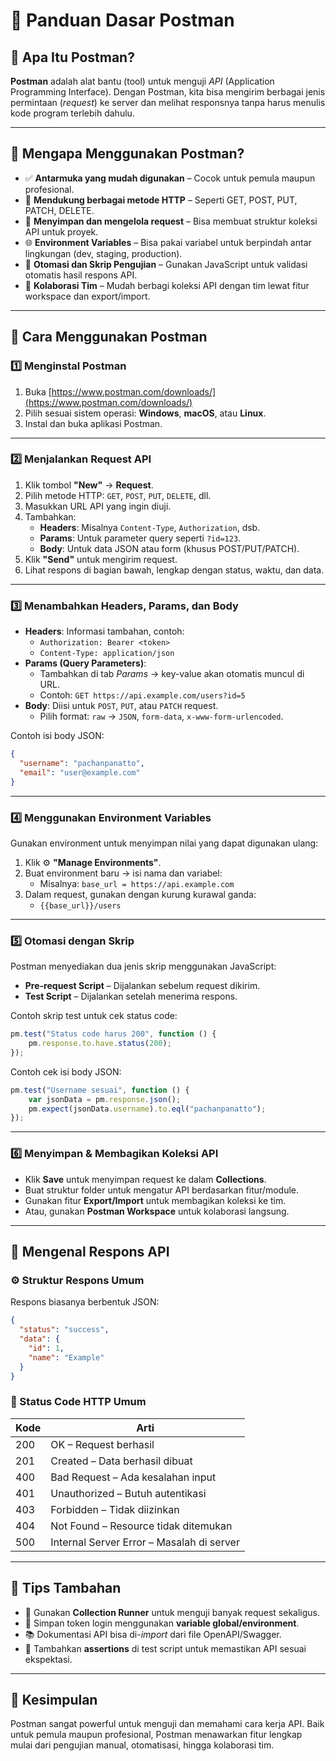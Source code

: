 # 📌 Panduan Dasar Postman

## 🔹 Apa Itu Postman?
**Postman** adalah alat bantu (tool) untuk menguji *API* (Application Programming Interface). Dengan Postman, kita bisa mengirim berbagai jenis permintaan (*request*) ke server dan melihat responsnya tanpa harus menulis kode program terlebih dahulu.

---

## 🔹 Mengapa Menggunakan Postman?
- ✅ **Antarmuka yang mudah digunakan** – Cocok untuk pemula maupun profesional.
- 🔁 **Mendukung berbagai metode HTTP** – Seperti GET, POST, PUT, PATCH, DELETE.
- 📁 **Menyimpan dan mengelola request** – Bisa membuat struktur koleksi API untuk proyek.
- 🌐 **Environment Variables** – Bisa pakai variabel untuk berpindah antar lingkungan (dev, staging, production).
- 🤖 **Otomasi dan Skrip Pengujian** – Gunakan JavaScript untuk validasi otomatis hasil respons API.
- 👥 **Kolaborasi Tim** – Mudah berbagi koleksi API dengan tim lewat fitur workspace dan export/import.

---

## 🔹 Cara Menggunakan Postman

### 1️⃣ Menginstal Postman
1. Buka [https://www.postman.com/downloads/](https://www.postman.com/downloads/)
2. Pilih sesuai sistem operasi: **Windows**, **macOS**, atau **Linux**.
3. Instal dan buka aplikasi Postman.

---

### 2️⃣ Menjalankan Request API
1. Klik tombol **"New"** → **Request**.
2. Pilih metode HTTP: `GET`, `POST`, `PUT`, `DELETE`, dll.
3. Masukkan URL API yang ingin diuji.
4. Tambahkan:
   - **Headers**: Misalnya `Content-Type`, `Authorization`, dsb.
   - **Params**: Untuk parameter query seperti `?id=123`.
   - **Body**: Untuk data JSON atau form (khusus POST/PUT/PATCH).
5. Klik **"Send"** untuk mengirim request.
6. Lihat respons di bagian bawah, lengkap dengan status, waktu, dan data.

---

### 3️⃣ Menambahkan Headers, Params, dan Body
- **Headers**: Informasi tambahan, contoh:
  - `Authorization: Bearer <token>`
  - `Content-Type: application/json`
- **Params (Query Parameters)**:
  - Tambahkan di tab *Params* → key-value akan otomatis muncul di URL.
  - Contoh: `GET https://api.example.com/users?id=5`
- **Body**: Diisi untuk `POST`, `PUT`, atau `PATCH` request.
  - Pilih format: `raw` → `JSON`, `form-data`, `x-www-form-urlencoded`.

Contoh isi body JSON:
```json
{
  "username": "pachanpanatto",
  "email": "user@example.com"
}
```

---

### 4️⃣ Menggunakan Environment Variables
Gunakan environment untuk menyimpan nilai yang dapat digunakan ulang:
1. Klik ⚙️ **"Manage Environments"**.
2. Buat environment baru → isi nama dan variabel:
   - Misalnya: `base_url = https://api.example.com`
3. Dalam request, gunakan dengan kurung kurawal ganda:
   - `{{base_url}}/users`

---

### 5️⃣ Otomasi dengan Skrip
Postman menyediakan dua jenis skrip menggunakan JavaScript:
- **Pre-request Script** – Dijalankan sebelum request dikirim.
- **Test Script** – Dijalankan setelah menerima respons.

Contoh skrip test untuk cek status code:
```javascript
pm.test("Status code harus 200", function () {
    pm.response.to.have.status(200);
});
```

Contoh cek isi body JSON:
```javascript
pm.test("Username sesuai", function () {
    var jsonData = pm.response.json();
    pm.expect(jsonData.username).to.eql("pachanpanatto");
});
```

---

### 6️⃣ Menyimpan & Membagikan Koleksi API
- Klik **Save** untuk menyimpan request ke dalam **Collections**.
- Buat struktur folder untuk mengatur API berdasarkan fitur/module.
- Gunakan fitur **Export/Import** untuk membagikan koleksi ke tim.
- Atau, gunakan **Postman Workspace** untuk kolaborasi langsung.

---

## 🔹 Mengenal Respons API

### ⚙️ Struktur Respons Umum
Respons biasanya berbentuk JSON:
```json
{
  "status": "success",
  "data": {
    "id": 1,
    "name": "Example"
  }
}
```

### 🧾 Status Code HTTP Umum
| Kode | Arti                     |
|------|--------------------------|
| 200  | OK – Request berhasil    |
| 201  | Created – Data berhasil dibuat |
| 400  | Bad Request – Ada kesalahan input |
| 401  | Unauthorized – Butuh autentikasi |
| 403  | Forbidden – Tidak diizinkan |
| 404  | Not Found – Resource tidak ditemukan |
| 500  | Internal Server Error – Masalah di server |

---

## 🔹 Tips Tambahan
- 🧪 Gunakan **Collection Runner** untuk menguji banyak request sekaligus.
- 🔑 Simpan token login menggunakan **variable global/environment**.
- 📚 Dokumentasi API bisa di-*import* dari file OpenAPI/Swagger.
- 🧠 Tambahkan **assertions** di test script untuk memastikan API sesuai ekspektasi.

---

## 🔹 Kesimpulan
Postman sangat powerful untuk menguji dan memahami cara kerja API. Baik untuk pemula maupun profesional, Postman menawarkan fitur lengkap mulai dari pengujian manual, otomatisasi, hingga kolaborasi tim.
